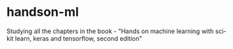 # handson-ml
Studying all the chapters in the book - "Hands on machine learning with sci-kit learn, keras and tensorflow, second edition"
